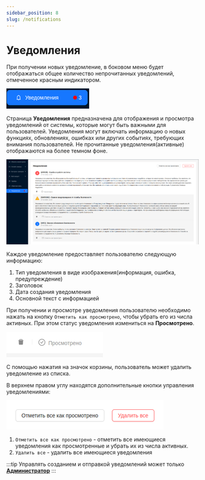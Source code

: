 ```yaml
---
sidebar_position: 8
slug: /notifications
---
```


# Уведомления

При получении новых уведомление, в боковом меню будет отображаться общее количество непрочитанных уведомлений, отмеченное красным индикатором.

![](./imgs/note-ind-ru.png)

Страница **Уведомления** предназначена для отображения и просмотра уведомлений от системы, которые могут быть важными для пользователей. Уведомления могут включать информацию о новых функциях, обновлениях, ошибках или других событиях, требующих внимания пользователей. Не прочитанные уведомления(активные) отображаются на более темном фоне.

![](./imgs/notifications-ru.png)

Каждое уведомление предоставляет пользователю следующую информацию:
1. Тип уведомления в виде изображения(информация, ошибка, предупреждение)
2. Заголовок
3. Дата создания уведомления
4. Основной текст с информацией

При получении и просмотре уведомления пользователю необходимо нажать на кнопку `Отметить как просмотрено`, чтобы убрать его из числа активных.
При этом статус уведомления измениться на **Просмотрено**.

![](./imgs/note-viewed-ru.png)

С помощью нажатия на значок корзины, пользователь может удалить уведомление из списка.

В верхнем правом углу находятся дополнительные кнопки управления уведомлениями:

![](./imgs/note-btns-ru.png)

1. `Отметить все как просмотрено` - отметить все имеющиеся уведомления как просмотренные и убрать их из числа активных.
2. `Удалить все` - удалить все имеющиеся уведомления

:::tip
Управлять созданием и отправкой уведомлений может только [**Администратор**](/ru/admin)
:::